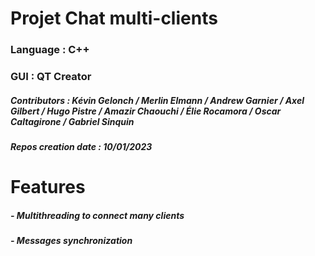 # Projet Chat multi-clients #

### Language              : C++
### GUI                   : QT Creator
##### Contributors        : Kévin Gelonch / Merlin Elmann / Andrew Garnier / Axel Gilbert / Hugo Pistre / Amazir Chaouchi / Élie Rocamora / Oscar Caltagirone / Gabriel Sinquin
##### Repos creation date : 10/01/2023

# Features #

##### - Multithreading to connect many clients
##### - Messages synchronization
